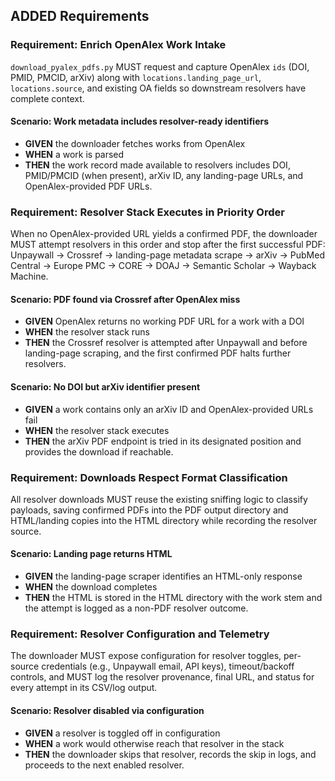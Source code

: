 ## ADDED Requirements

### Requirement: Enrich OpenAlex Work Intake
`download_pyalex_pdfs.py` MUST request and capture OpenAlex `ids` (DOI, PMID, PMCID, arXiv) along with `locations.landing_page_url`, `locations.source`, and existing OA fields so downstream resolvers have complete context.

#### Scenario: Work metadata includes resolver-ready identifiers
- **GIVEN** the downloader fetches works from OpenAlex
- **WHEN** a work is parsed
- **THEN** the work record made available to resolvers includes DOI, PMID/PMCID (when present), arXiv ID, any landing-page URLs, and OpenAlex-provided PDF URLs.

### Requirement: Resolver Stack Executes in Priority Order
When no OpenAlex-provided URL yields a confirmed PDF, the downloader MUST attempt resolvers in this order and stop after the first successful PDF: Unpaywall → Crossref → landing-page metadata scrape → arXiv → PubMed Central → Europe PMC → CORE → DOAJ → Semantic Scholar → Wayback Machine.

#### Scenario: PDF found via Crossref after OpenAlex miss
- **GIVEN** OpenAlex returns no working PDF URL for a work with a DOI
- **WHEN** the resolver stack runs
- **THEN** the Crossref resolver is attempted after Unpaywall and before landing-page scraping, and the first confirmed PDF halts further resolvers.

#### Scenario: No DOI but arXiv identifier present
- **GIVEN** a work contains only an arXiv ID and OpenAlex-provided URLs fail
- **WHEN** the resolver stack executes
- **THEN** the arXiv PDF endpoint is tried in its designated position and provides the download if reachable.

### Requirement: Downloads Respect Format Classification
All resolver downloads MUST reuse the existing sniffing logic to classify payloads, saving confirmed PDFs into the PDF output directory and HTML/landing copies into the HTML directory while recording the resolver source.

#### Scenario: Landing page returns HTML
- **GIVEN** the landing-page scraper identifies an HTML-only response
- **WHEN** the download completes
- **THEN** the HTML is stored in the HTML directory with the work stem and the attempt is logged as a non-PDF resolver outcome.

### Requirement: Resolver Configuration and Telemetry
The downloader MUST expose configuration for resolver toggles, per-source credentials (e.g., Unpaywall email, API keys), timeout/backoff controls, and MUST log the resolver provenance, final URL, and status for every attempt in its CSV/log output.

#### Scenario: Resolver disabled via configuration
- **GIVEN** a resolver is toggled off in configuration
- **WHEN** a work would otherwise reach that resolver in the stack
- **THEN** the downloader skips that resolver, records the skip in logs, and proceeds to the next enabled resolver.
